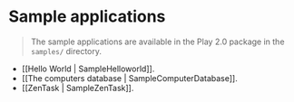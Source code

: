 # Sample applications

> The sample applications are available in the Play 2.0 package in the `samples/` directory.

- [[Hello World | SampleHelloworld]].
- [[The computers database | SampleComputerDatabase]].
- [[ZenTask | SampleZenTask]].
